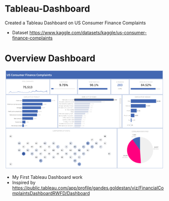 # Tableau-Dashboard
Created a Tableau Dashboard on US Consumer Finance Complaints 
- Dataset https://www.kaggle.com/datasets/kaggle/us-consumer-finance-complaints
# Overview Dashboard
![alt text](https://github.com/imvishal09/Tableau-Dashboard/blob/main/OVERVIEW.png)
- My First Tableau Dashboard work
- Inspired by https://public.tableau.com/app/profile/gandes.goldestan/viz/FinancialComplaintsDashboardRWFD/Dashboard
